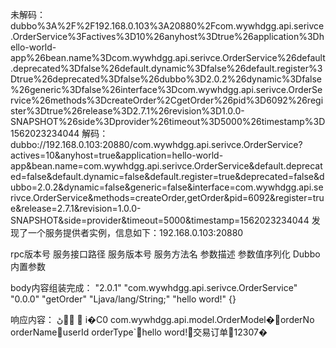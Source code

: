 未解码：dubbo%3A%2F%2F192.168.0.103%3A20880%2Fcom.wywhdgg.api.serivce.OrderService%3Factives%3D10%26anyhost%3Dtrue%26application%3Dhello-world-app%26bean.name%3Dcom.wywhdgg.api.serivce.OrderService%26default.deprecated%3Dfalse%26default.dynamic%3Dfalse%26default.register%3Dtrue%26deprecated%3Dfalse%26dubbo%3D2.0.2%26dynamic%3Dfalse%26generic%3Dfalse%26interface%3Dcom.wywhdgg.api.serivce.OrderService%26methods%3DcreateOrder%2CgetOrder%26pid%3D6092%26register%3Dtrue%26release%3D2.7.1%26revision%3D1.0.0-SNAPSHOT%26side%3Dprovider%26timeout%3D5000%26timestamp%3D1562023234044
解码：dubbo://192.168.0.103:20880/com.wywhdgg.api.serivce.OrderService?actives=10&anyhost=true&application=hello-world-app&bean.name=com.wywhdgg.api.serivce.OrderService&default.deprecated=false&default.dynamic=false&default.register=true&deprecated=false&dubbo=2.0.2&dynamic=false&generic=false&interface=com.wywhdgg.api.serivce.OrderService&methods=createOrder,getOrder&pid=6092&register=true&release=2.7.1&revision=1.0.0-SNAPSHOT&side=provider&timeout=5000&timestamp=1562023234044
发现了一个服务提供者实例，信息如下：192.168.0.103:20880

rpc版本号 服务接口路径 服务版本号  服务方法名 参数描述  参数值序列化   Dubbo内置参数

body内容组装完成：
"2.0.1"
"com.wywhdgg.api.serivce.OrderService"
"0.0.0"
"getOrder"
"Ljava/lang/String;"
"hello word!"
{}

响应内容：
ڻ          i�C0 com.wywhdgg.api.model.OrderModel�orderNo	orderNameuserId	orderType`hello word!交易订单12307�                                                                                                                                                                                                                                                                                                                                                                                                                                                                                                                                                                                                                                                                                                                                                                                                                                                                                                                                        